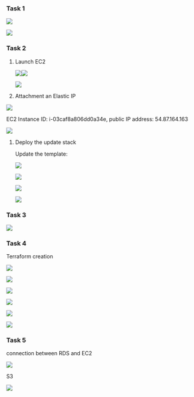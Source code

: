 ### Task 1

![](Screenshot_md_files/e0e973a0-481e-11f0-a160-7d72390dd091.jpeg?v=1&type=image)

![](Screenshot_md_files/01847790-481f-11f0-a160-7d72390dd091.jpeg?v=1&type=image)

### Task 2

1.  Launch EC2

    ![](Screenshot_md_files/d52f76c0-4870-11f0-ab6c-29fe475774e5.jpeg?v=1&type=image)![](Screenshot_md_files/f4250810-4870-11f0-ab6c-29fe475774e5.jpeg?v=1&type=image)

    ![](Screenshot_md_files/5219e3c0-4874-11f0-ab6c-29fe475774e5.jpeg?v=1&type=image)

2.  Attachment an Elastic IP

![](Screenshot_md_files/5fc78160-4871-11f0-ab6c-29fe475774e5.jpeg?v=1&type=image)

EC2 Instance ID: i-03caf8a806dd0a34e, public IP address: 54.87.164.163

![](Screenshot_md_files/6a6881a0-4876-11f0-ab6c-29fe475774e5.jpeg?v=1&type=image)

1.  Deploy the update stack

    Update the template:

    ![](Screenshot_md_files/8a8595c0-49a4-11f0-a80a-5f2194a09d5c.jpeg?v=1&type=image)

    ![](Screenshot_md_files/3e215a10-49a5-11f0-a80a-5f2194a09d5c.jpeg?v=1&type=image)

    ![](Screenshot_md_files/52724f60-49a5-11f0-a80a-5f2194a09d5c.jpeg?v=1&type=image)

    ![](Screenshot_md_files/7cb1bd60-49a5-11f0-a80a-5f2194a09d5c.jpeg?v=1&type=image)

### Task 3

![](Screenshot_md_files/b5d75440-4afb-11f0-ab8c-abcf02a81703.jpeg?v=1&type=image)

### Task 4

Terraform creation

![](Screenshot_md_files/9b1c3310-4bd1-11f0-8aeb-2bd9667481f1.jpeg?v=1&type=image)

![](Screenshot_md_files/b3eae850-4bd1-11f0-8aeb-2bd9667481f1.jpeg?v=1&type=image)

![](Screenshot_md_files/c1ef2a10-4bd1-11f0-8aeb-2bd9667481f1.jpeg?v=1&type=image)

![](Screenshot_md_files/ccaaa970-4bd1-11f0-8aeb-2bd9667481f1.jpeg?v=1&type=image)

![](Screenshot_md_files/d600cc70-4bd1-11f0-8aeb-2bd9667481f1.jpeg?v=1&type=image)

![](Screenshot_md_files/deb09d50-4bd1-11f0-8aeb-2bd9667481f1.jpeg?v=1&type=image)

### Task 5

connection between RDS and EC2

![](Screenshot_md_files/8304ef70-4cac-11f0-adc5-13c7984079a9.jpeg?v=1&type=image)

S3

![](Screenshot_md_files/b3209bf0-4cac-11f0-adc5-13c7984079a9.jpeg?v=1&type=image)
